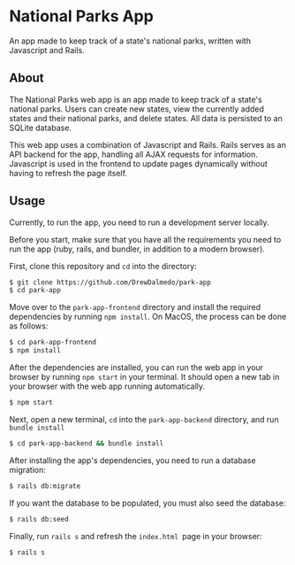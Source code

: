 # National Parks App
An app made to keep track of a state's national parks, written with Javascript and Rails.

## About
The National Parks web app is an app made to keep track of a state's national parks. Users can create new states, view the currently added states and their national parks, and delete states. All data is persisted to an SQLite database.

This web app uses a combination of Javascript and Rails. Rails serves as an API backend for the app, handling all AJAX requests for information. Javascript is used in the frontend to update pages dynamically without having to refresh the page itself.

## Usage
Currently, to run the app, you need to run a development server locally.

Before you start, make sure that you have all the requirements you need to run the app (ruby, rails, and bundler, in addition to a modern browser).

First, clone this repository and `cd` into the directory:
```sh
$ git clone https://github.com/DrewDalmedo/park-app
$ cd park-app
```

Move over to the `park-app-frontend` directory and install the required dependencies by running `npm install`. On MacOS, the process can be done as follows:
```sh
$ cd park-app-frontend
$ npm install
```

After the dependencies are installed, you can run the web app in your browser by running `npm start` in your terminal. It should open a new tab in your browser with the web app running automatically.
```sh
$ npm start
```

Next, open a new terminal, `cd` into the `park-app-backend` directory, and run `bundle install`
```sh
$ cd park-app-backend && bundle install
```

After installing the app's dependencies, you need to run a database migration:
```sh
$ rails db:migrate
```

If you want the database to be populated, you must also seed the database:
```sh
$ rails db:seed
```

Finally, run `rails s` and refresh the `index.html `page in your browser:
```sh
$ rails s
```